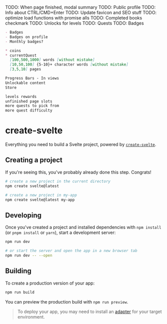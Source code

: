TODO: When page finished, modal summary
TODO: Public profile
TODO: Info about CTRL/CMD+Enter
TODO: Update favicon and SEO stuff
TODO: optimize load functions with promise alls
TODO: Completed books checkmark
TODO: Unlocks for levels
TODO: Quests
TODO: Badges

```markdown
- Badges
- Badges on profile
- Monthly badges?

* coins
* currentQuest
  [100,500,1000] words [without mistake]
  [10,50,100] {5-10}+ character words [without mistake]
  [3,5,10] pages

Progress Bars - In views
Unlockable content
Store

levels rewards
unfinished page slots
more quests to pick from
more quest difficulty
```

# create-svelte

Everything you need to build a Svelte project, powered by [`create-svelte`](https://github.com/sveltejs/kit/tree/main/packages/create-svelte).

## Creating a project

If you're seeing this, you've probably already done this step. Congrats!

```bash
# create a new project in the current directory
npm create svelte@latest

# create a new project in my-app
npm create svelte@latest my-app
```

## Developing

Once you've created a project and installed dependencies with `npm install` (or `pnpm install` or `yarn`), start a development server:

```bash
npm run dev

# or start the server and open the app in a new browser tab
npm run dev -- --open
```

## Building

To create a production version of your app:

```bash
npm run build
```

You can preview the production build with `npm run preview`.

> To deploy your app, you may need to install an [adapter](https://kit.svelte.dev/docs/adapters) for your target environment.
